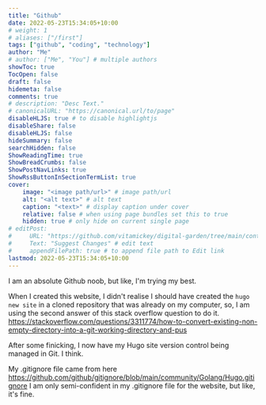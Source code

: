 ```yaml
---
title: "Github"
date: 2022-05-23T15:34:05+10:00
# weight: 1
# aliases: ["/first"]
tags: ["github", "coding", "technology"]
author: "Me"
# author: ["Me", "You"] # multiple authors
showToc: true
TocOpen: false
draft: false
hidemeta: false
comments: true
# description: "Desc Text."
# canonicalURL: "https://canonical.url/to/page"
disableHLJS: true # to disable highlightjs
disableShare: false
disableHLJS: false
hideSummary: false
searchHidden: false
ShowReadingTime: true
ShowBreadCrumbs: false
ShowPostNavLinks: true
ShowRssButtonInSectionTermList: true
cover:
    image: "<image path/url>" # image path/url
    alt: "<alt text>" # alt text
    caption: "<text>" # display caption under cover
    relative: false # when using page bundles set this to true
    hidden: true # only hide on current single page
# editPost:
#     URL: "https://github.com/vitamickey/digital-garden/tree/main/content"
#     Text: "Suggest Changes" # edit text
#     appendFilePath: true # to append file path to Edit link
lastmod: 2022-05-23T15:34:05+10:00
---
```


I am an absolute Github noob, but like, I'm trying my best. 

When I created this website, I didn't realise I should have created the `hugo new site` in a cloned repository that was already on my computer, so, I am using the second answer of this stack overflow question to do it. 
https://stackoverflow.com/questions/3311774/how-to-convert-existing-non-empty-directory-into-a-git-working-directory-and-pus
  
After some finicking, I now have my Hugo site version control being managed in Git. I think.

My .gitignore file came from here
https://github.com/github/gitignore/blob/main/community/Golang/Hugo.gitignore
I am only semi-confident in my .gitignore file for the website, but like, it's fine. 